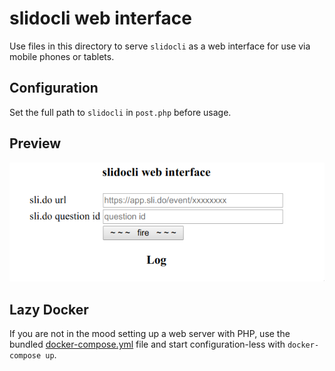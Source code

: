 # slidocli web interface

Use files in this directory to serve `slidocli` as a web interface for use via mobile phones or tablets.

## Configuration

Set the full path to `slidocli` in `post.php` before usage.

## Preview

![](slidocli-web-interface.png)

## Lazy Docker

If you are not in the mood setting up a web server with PHP, use the bundled [docker-compose.yml](../docker/)
file and start configuration-less with `docker-compose up`.
